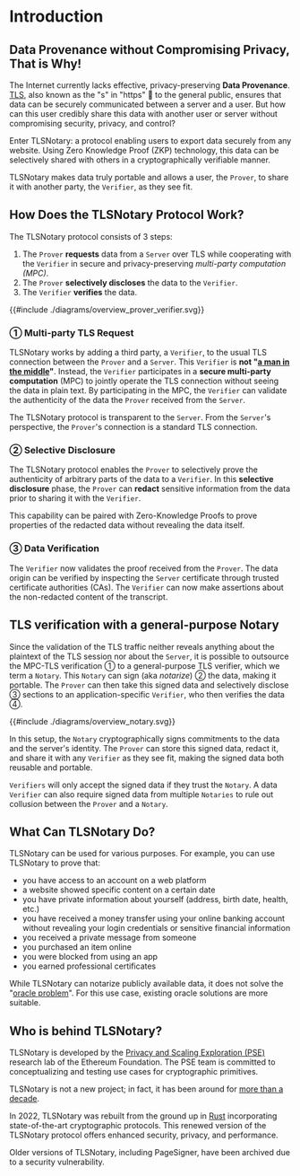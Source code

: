 # Introduction

## Data Provenance without Compromising Privacy, That is Why!

The Internet currently lacks effective, privacy-preserving **Data Provenance**. [TLS](https://en.wikipedia.org/wiki/Transport_Layer_Security), also known as the "s" in "https" 🔐 to the general public, ensures that data can be securely communicated between a server and a user. But how can this user credibly share this data with another user or server without compromising security, privacy, and control?

Enter TLSNotary: a protocol enabling users to export data securely from any website. Using Zero Knowledge Proof (ZKP) technology, this data can be selectively shared with others in a cryptographically verifiable manner.

TLSNotary makes data truly portable and allows a user, the `Prover`, to share it with another party, the `Verifier`, as they see fit.

## How Does the TLSNotary Protocol Work?

The TLSNotary protocol consists of 3 steps:
1. The `Prover` **requests** data from a `Server` over TLS while cooperating with the `Verifier` in secure and privacy-preserving *multi-party computation (MPC)*.
2. The `Prover` **selectively discloses** the data to the `Verifier`.
3. The `Verifier` **verifies** the data.

{{#include ./diagrams/overview_prover_verifier.svg}}

### ① Multi-party TLS Request

TLSNotary works by adding a third party, a `Verifier`, to the usual TLS connection between the `Prover` and a `Server`. This `Verifier` is **not "[a man in the middle](https://en.wikipedia.org/wiki/Man-in-the-middle_attack)"**. Instead, the `Verifier` participates in a **secure multi-party computation** (MPC) to jointly operate the TLS connection without seeing the data in plain text. By participating in the MPC, the `Verifier` can validate the authenticity of the data the `Prover` received from the `Server`.

The TLSNotary protocol is transparent to the `Server`. From the `Server`'s perspective, the `Prover`'s connection is a standard TLS connection.

### ② Selective Disclosure

The TLSNotary protocol enables the `Prover` to selectively prove the authenticity of arbitrary parts of the data to a `Verifier`. In this **selective disclosure** phase, the `Prover` can **redact** sensitive information from the data prior to sharing it with the `Verifier`.

This capability can be paired with Zero-Knowledge Proofs to prove properties of the redacted data without revealing the data itself.

### ③ Data Verification

The `Verifier` now validates the proof received from the `Prover`. The data origin can be verified by inspecting the `Server` certificate through trusted certificate authorities (CAs). The `Verifier` can now make assertions about the non-redacted content of the transcript.

## TLS verification with a general-purpose Notary

Since the validation of the TLS traffic neither reveals anything about the plaintext of the TLS session nor about the `Server`, it is possible to outsource the MPC-TLS verification ① to a general-purpose TLS verifier, which we term a `Notary`. This `Notary` can sign (aka *notarize*) ② the data, making it portable. The `Prover` can then take this signed data and selectively disclose ③ sections to an application-specific `Verifier`, who then verifies the data ④.

{{#include ./diagrams/overview_notary.svg}}

In this setup, the `Notary` cryptographically signs commitments to the data and the server's identity. The `Prover` can store this signed data, redact it, and share it with any `Verifier` as they see fit, making the signed data both reusable and portable.

`Verifiers` will only accept the signed data if they trust the `Notary`. A data `Verifier` can also require signed data from multiple `Notaries` to rule out collusion between the `Prover` and a `Notary`.


## What Can TLSNotary Do?

TLSNotary can be used for various purposes. For example, you can use TLSNotary to prove that:
- you have access to an account on a web platform
- a website showed specific content on a certain date
- you have private information about yourself (address, birth date, health, etc.)
- you have received a money transfer using your online banking account without revealing your login credentials or sensitive financial information
- you received a private message from someone
- you purchased an item online
- you were blocked from using an app
- you earned professional certificates

While TLSNotary can notarize publicly available data, it does not solve the "[oracle problem](https://ethereum.org/en/developers/docs/oracles/)". For this use case, existing oracle solutions are more suitable.

## Who is behind TLSNotary?

TLSNotary is developed by the [Privacy and Scaling Exploration (PSE)](https://pse.dev) research lab of the Ethereum Foundation. The PSE team is committed to conceptualizing and testing use cases for cryptographic primitives.

TLSNotary is not a new project; in fact, it has been around for [more than a decade](https://bitcointalk.org/index.php?topic=173220.0).

In 2022, TLSNotary was rebuilt from the ground up in [Rust](https://www.rust-lang.org/) incorporating state-of-the-art cryptographic protocols. This renewed version of the TLSNotary protocol offers enhanced security, privacy, and performance.

Older versions of TLSNotary, including PageSigner, have been archived due to a security vulnerability.
